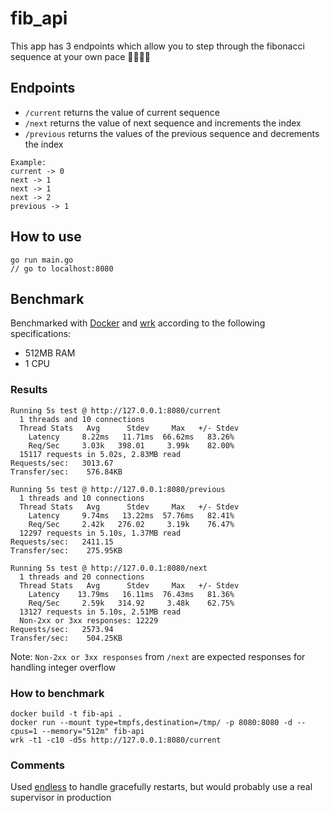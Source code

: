 # fib_api
This app has 3 endpoints which allow you to step through the fibonacci sequence at your own pace 🌙🚶‍♂️🔢

## Endpoints
* `/current` returns the value of current sequence
* `/next` returns the value of next sequence and increments the index
* `/previous` returns the values of the previous sequence and decrements the index

```
Example:
current -> 0
next -> 1
next -> 1
next -> 2
previous -> 1
```

## How to use
```
go run main.go
// go to localhost:8080
```

## Benchmark
Benchmarked with [Docker](https://www.docker.com) and [wrk](https://github.com/wg/wrk) according to the following specifications:
* 512MB RAM
* 1 CPU

### Results
```
Running 5s test @ http://127.0.0.1:8080/current
  1 threads and 10 connections
  Thread Stats   Avg      Stdev     Max   +/- Stdev
    Latency     8.22ms   11.71ms  66.62ms   83.26%
    Req/Sec     3.03k   398.01     3.99k    82.00%
  15117 requests in 5.02s, 2.83MB read
Requests/sec:   3013.67
Transfer/sec:    576.84KB

Running 5s test @ http://127.0.0.1:8080/previous
  1 threads and 10 connections
  Thread Stats   Avg      Stdev     Max   +/- Stdev
    Latency     9.74ms   13.22ms  57.76ms   82.41%
    Req/Sec     2.42k   276.02     3.19k    76.47%
  12297 requests in 5.10s, 1.37MB read
Requests/sec:   2411.15
Transfer/sec:    275.95KB

Running 5s test @ http://127.0.0.1:8080/next
  1 threads and 20 connections
  Thread Stats   Avg      Stdev     Max   +/- Stdev
    Latency    13.79ms   16.11ms  76.43ms   81.36%
    Req/Sec     2.59k   314.92     3.48k    62.75%
  13127 requests in 5.10s, 2.51MB read
  Non-2xx or 3xx responses: 12229
Requests/sec:   2573.94
Transfer/sec:    504.25KB
```
Note: `Non-2xx or 3xx responses` from `/next` are expected responses for handling integer overflow
### How to benchmark
```
docker build -t fib-api .
docker run --mount type=tmpfs,destination=/tmp/ -p 8080:8080 -d --cpus=1 --memory="512m" fib-api
wrk -t1 -c10 -d5s http://127.0.0.1:8080/current
```
### Comments
Used [endless](https://github.com/fvbock/endless) to handle gracefully restarts, but would probably use a real supervisor in production
